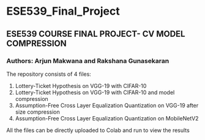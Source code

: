 # ESE539_Final_Project
## ESE539 COURSE FINAL PROJECT- CV MODEL COMPRESSION
### Authors: Arjun Makwana and Rakshana Gunasekaran
The repository consists of 4 files:
1. Lottery-Ticket Hypothesis on VGG-19 with CIFAR-10
2. Lottery-Ticket Hypothesis on VGG-19 with CIFAR-10 and model compression
3. Assumption-Free Cross Layer Equalization Quantization on VGG-19 after size compression
4. Assumption-Free Cross Layer Equalization Quantization on MobileNetV2

All the files can be directly uploaded to Colab and run to view the results
